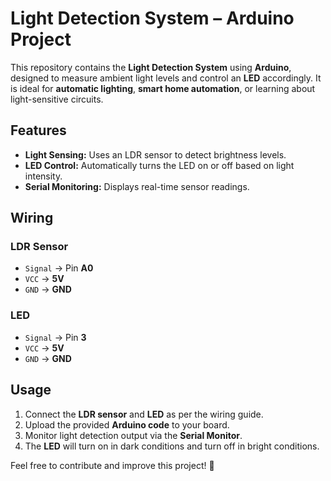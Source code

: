 # Light Detection System – Arduino Project  

This repository contains the **Light Detection System** using **Arduino**, designed to measure ambient light levels and control an **LED** accordingly. It is ideal for **automatic lighting**, **smart home automation**, or learning about light-sensitive circuits.  

## Features  
- **Light Sensing:** Uses an LDR sensor to detect brightness levels.  
- **LED Control:** Automatically turns the LED on or off based on light intensity.  
- **Serial Monitoring:** Displays real-time sensor readings.  

## Wiring  

### LDR Sensor  
- `Signal` → Pin **A0**  
- `VCC` → **5V**  
- `GND` → **GND**  

### LED  
- `Signal` → Pin **3**  
- `VCC` → **5V**  
- `GND` → **GND**  

## Usage  
1. Connect the **LDR sensor** and **LED** as per the wiring guide.  
2. Upload the provided **Arduino code** to your board.  
3. Monitor light detection output via the **Serial Monitor**.  
4. The **LED** will turn on in dark conditions and turn off in bright conditions.  

Feel free to contribute and improve this project! 🚀  
